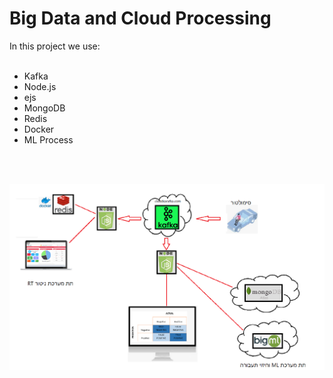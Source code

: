 # Big Data and Cloud Processing
<div>In this project we use:</div>
 <br>
 <ul>
<li>Kafka</li>
 <li>Node.js</li>
 <li>ejs</li>
 <li>MongoDB</li>
 <li>Redis</li>
 <li>Docker</li>
 <li>ML Process</li>
</ul>


<br><br>

<img src="pic1.png">
